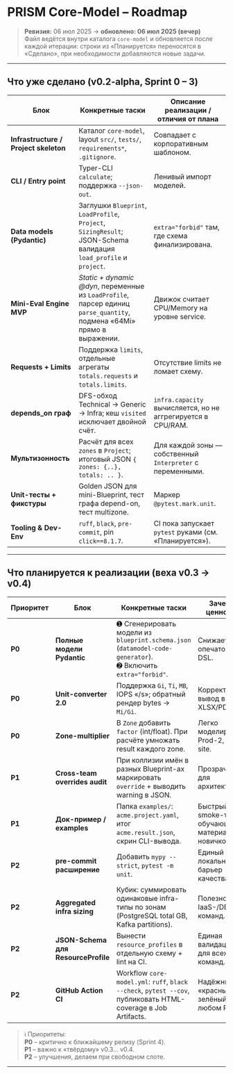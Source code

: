 # PRISM **Core-Model** – Roadmap  

> **Ревизия:** 06 июл 2025 → **обновлено: 06 июл 2025 (вечер)**  
> Файл ведётся внутри каталога `core-model` и обновляется после каждой итерации: строки из «Планируется» переносятся в «Сделано», при необходимости добавляются новые задачи.

---

## Что **уже сделано** (v0.2-alpha, Sprint 0 – 3)

| Блок                                  | Конкретные таски | Описание реализации / отличия от плана |
|---------------------------------------|------------------|----------------------------------------|
| **Infrastructure / Project skeleton** | Каталог `core-model`, layout `src/`, `tests/`, `requirements*`, `.gitignore`. | Совпадает с корпоративным шаблоном. |
| **CLI / Entry point**                 | Typer-CLI `calculate`; поддержка `--json-out`. | Ленивый импорт моделей. |
| **Data models (Pydantic)**            | Заглушки `Blueprint`, `LoadProfile`, `Project`, `SizingResult`; JSON-Schema валидация `load_profile` и `project`. | `extra="forbid"` там, где схема финализирована. |
| **Mini-Eval Engine MVP**              | *Static + dynamic @dyn*, переменные из `LoadProfile`, парсер единиц `parse_quantity`, подмена «64Mi» прямо в выражении. | Движок считает CPU/Memory на уровне service. |
| **Requests + Limits**                 | Поддержка `limits`, отдельные агрегаты `totals.requests` и `totals.limits`. | Отсутствие limits не ломает схему. |
| **depends_on граф**                   | DFS-обход Technical → Generic → Infra; кеш `visited` исключает двойной счёт. | `infra.capacity` вычисляется, но не аггрегируется в CPU/RAM. |
| **Мультизонность**                    | Расчёт для всех `zones` в `Project`; итоговый JSON `{ zones: {..}, totals: .. }`. | Для каждой зоны — собственный `Interpreter` с переменными. |
| **Unit-тесты + фикстуры**             | Golden JSON для mini-Blueprint, тест графа depend-on, тест multizone. | Маркер `@pytest.mark.unit`. |
| **Tooling & Dev-Env**                 | `ruff`, `black`, `pre-commit`, pin `click==8.1.7`. | CI пока запускает `pytest` руками (см. «Планируется»). |

---

## Что **планируется к реализации** (веха **v0.3 → v0.4**)

| Приоритет | Блок | Конкретные таски | Зачем / ценность |
|-----------|------|------------------|------------------|
| **P0**    | **Полные модели Pydantic** | ➊ Сгенерировать модели из `blueprint.schema.json` (`datamodel-code-generator`).<br>➋ Включить `extra="forbid"`. | Снижает риск опечаток в DSL. |
| **P0**    | **Unit-converter 2.0** | Поддержка `Gi`, `Ti`, `MB`, IOPS «/s»; обратный рендер bytes → `Mi/Gi`. | Корректный вывод в XLSX/PDF. |
| **P0**    | **Zone-multiplier** | В `Zone` добавить `factor` (int/float). При расчёте умножать result каждого zone. | Легко моделировать Prod-2, DR-site. |
| **P1**    | **Cross-team overrides audit** | При коллизии имён в разных Blueprint-ах маркировать `override` + выводить warning в JSON. | Прозрачность для архитекторов. |
| **P1**    | **Док-пример / examples** | Папка `examples/`: `acme.project.yaml`, итог `acme.result.json`, скрин CLI-вывода. | Быстрый smoke-тест и обучающий материал для новичков. |
| **P2**    | **pre-commit расширение** | Добавить `mypy --strict`, `pytest -m unit`. | Единый локальный барьер качества. |
| **P2**    | **Aggregated infra sizing** | Кубик: суммировать одинаковые infra-типы по зонам (PostgreSQL total GB, Kafka partitions). | Полезно для IaaS-/DBA-команд. |
| **P2**    | **JSON-Schema для ResourceProfile** | Вынести `resource_profiles` в отдельную схему + lint на CI. | Единая валидация для всех команд. |
| **P2**    | **GitHub Action CI** | Workflow `core-model.yml`: `ruff`, `black --check`, `pytest --cov`, публиковать HTML-coverage в Job Artifacts. | Надёжный «красный/зелёный» при любом PR. |

> ℹ️ Приоритеты:  
> **P0** – критично к ближайшему релизу (Sprint 4).  
> **P1** – важно к «твёрдому» v0.3… v0.4.  
> **P2** – улучшения, делаем при свободном слоте.

---
